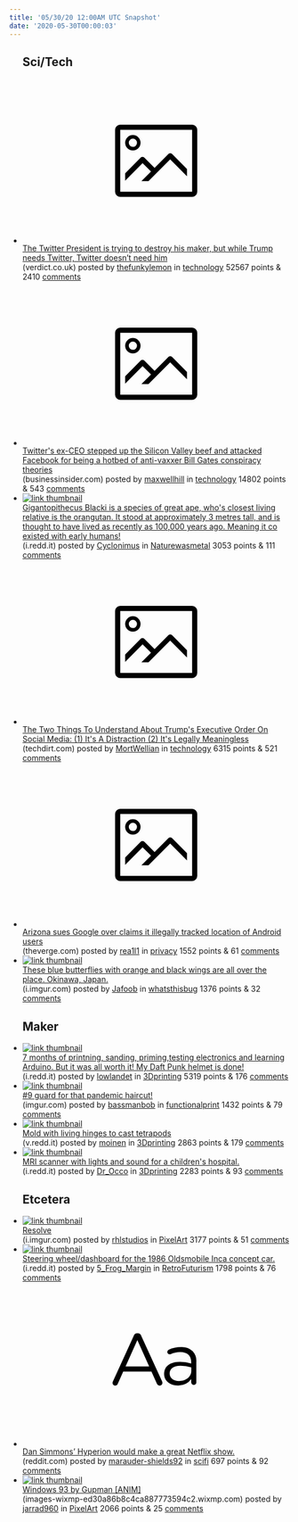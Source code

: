 ```yaml
---
title: '05/30/20 12:00AM UTC Snapshot'
date: '2020-05-30T00:00:03'
---
```

<ul>
<h2>Sci/Tech</h2>

<li><a href='https://www.verdict.co.uk/trump-twitter-executive-order/'><svg version='1.1' viewBox='-34 -14 104 64' preserveAspectRatio='xMidYMid meet' xmlns='http://www.w3.org/2000/svg' xmlns:xlink='http://www.w3.org/1999/xlink'>
    <title>link thumbnail</title>
    <path d='M32,4H4A2,2,0,0,0,2,6V30a2,2,0,0,0,2,2H32a2,2,0,0,0,2-2V6A2,2,0,0,0,32,4ZM4,30V6H32V30Z'></path>
    <path d='M8.92,14a3,3,0,1,0-3-3A3,3,0,0,0,8.92,14Zm0-4.6A1.6,1.6,0,1,1,7.33,11,1.6,1.6,0,0,1,8.92,9.41Z'></path>
    <path d='M22.78,15.37l-5.4,5.4-4-4a1,1,0,0,0-1.41,0L5.92,22.9v2.83l6.79-6.79L16,22.18l-3.75,3.75H15l8.45-8.45L30,24V21.18l-5.81-5.81A1,1,0,0,0,22.78,15.37Z'></path>
    </svg></a><div><div class='linkTitle'><a href='https://www.verdict.co.uk/trump-twitter-executive-order/'>The Twitter President is trying to destroy his maker, but while Trump needs Twitter, Twitter doesn’t need him</a></div>(verdict.co.uk) posted by <a href='https://www.reddit.com/user/thefunkylemon'>thefunkylemon</a> in <a href='https://www.reddit.com/r/technology'>technology</a> 52567 points & 2410 <a href='https://www.reddit.com/r/technology/comments/gsryb0/the_twitter_president_is_trying_to_destroy_his/'>comments</a></div></li>

<li><a href='https://www.businessinsider.com/twitter-ex-ceo-attacks-facebook-bill-gates-conspiracy-theories-2020-5'><svg version='1.1' viewBox='-34 -14 104 64' preserveAspectRatio='xMidYMid meet' xmlns='http://www.w3.org/2000/svg' xmlns:xlink='http://www.w3.org/1999/xlink'>
    <title>link thumbnail</title>
    <path d='M32,4H4A2,2,0,0,0,2,6V30a2,2,0,0,0,2,2H32a2,2,0,0,0,2-2V6A2,2,0,0,0,32,4ZM4,30V6H32V30Z'></path>
    <path d='M8.92,14a3,3,0,1,0-3-3A3,3,0,0,0,8.92,14Zm0-4.6A1.6,1.6,0,1,1,7.33,11,1.6,1.6,0,0,1,8.92,9.41Z'></path>
    <path d='M22.78,15.37l-5.4,5.4-4-4a1,1,0,0,0-1.41,0L5.92,22.9v2.83l6.79-6.79L16,22.18l-3.75,3.75H15l8.45-8.45L30,24V21.18l-5.81-5.81A1,1,0,0,0,22.78,15.37Z'></path>
    </svg></a><div><div class='linkTitle'><a href='https://www.businessinsider.com/twitter-ex-ceo-attacks-facebook-bill-gates-conspiracy-theories-2020-5'>Twitter's ex-CEO stepped up the Silicon Valley beef and attacked Facebook for being a hotbed of anti-vaxxer Bill Gates conspiracy theories</a></div>(businessinsider.com) posted by <a href='https://www.reddit.com/user/maxwellhill'>maxwellhill</a> in <a href='https://www.reddit.com/r/technology'>technology</a> 14802 points & 543 <a href='https://www.reddit.com/r/technology/comments/gst58r/twitters_exceo_stepped_up_the_silicon_valley_beef/'>comments</a></div></li>

<li><a href='https://i.redd.it/3saay80lzp151.jpg'><img src='https://a.thumbs.redditmedia.com/mSnnFjQ5GSYIEnE0lnrGtW_wu5uYFbyGRLlXW9Sx1J8.jpg' alt='link thumbnail'></a><div><div class='linkTitle'><a href='https://i.redd.it/3saay80lzp151.jpg'>Gigantopithecus Blacki is a species of great ape, who's closest living relative is the orangutan. It stood at approximately 3 metres tall, and is thought to have lived as recently as 100,000 years ago. Meaning it co existed with early humans!</a></div>(i.redd.it) posted by <a href='https://www.reddit.com/user/Cyclonimus'>Cyclonimus</a> in <a href='https://www.reddit.com/r/Naturewasmetal'>Naturewasmetal</a> 3053 points & 111 <a href='https://www.reddit.com/r/Naturewasmetal/comments/gsupt5/gigantopithecus_blacki_is_a_species_of_great_ape/'>comments</a></div></li>

<li><a href='https://www.techdirt.com/articles/20200528/01321044592/two-things-to-understand-about-trumps-executive-order-social-media-1-distraction-2-legally-meaningless.shtml'><svg version='1.1' viewBox='-34 -14 104 64' preserveAspectRatio='xMidYMid meet' xmlns='http://www.w3.org/2000/svg' xmlns:xlink='http://www.w3.org/1999/xlink'>
    <title>link thumbnail</title>
    <path d='M32,4H4A2,2,0,0,0,2,6V30a2,2,0,0,0,2,2H32a2,2,0,0,0,2-2V6A2,2,0,0,0,32,4ZM4,30V6H32V30Z'></path>
    <path d='M8.92,14a3,3,0,1,0-3-3A3,3,0,0,0,8.92,14Zm0-4.6A1.6,1.6,0,1,1,7.33,11,1.6,1.6,0,0,1,8.92,9.41Z'></path>
    <path d='M22.78,15.37l-5.4,5.4-4-4a1,1,0,0,0-1.41,0L5.92,22.9v2.83l6.79-6.79L16,22.18l-3.75,3.75H15l8.45-8.45L30,24V21.18l-5.81-5.81A1,1,0,0,0,22.78,15.37Z'></path>
    </svg></a><div><div class='linkTitle'><a href='https://www.techdirt.com/articles/20200528/01321044592/two-things-to-understand-about-trumps-executive-order-social-media-1-distraction-2-legally-meaningless.shtml'>The Two Things To Understand About Trump's Executive Order On Social Media: (1) It's A Distraction (2) It's Legally Meaningless</a></div>(techdirt.com) posted by <a href='https://www.reddit.com/user/MortWellian'>MortWellian</a> in <a href='https://www.reddit.com/r/technology'>technology</a> 6315 points & 521 <a href='https://www.reddit.com/r/technology/comments/gsi5fk/the_two_things_to_understand_about_trumps/'>comments</a></div></li>

<li><a href='https://www.theverge.com/2020/5/27/21272625/arizona-ag-sues-google-location-tracking-android-allegations'><svg version='1.1' viewBox='-34 -14 104 64' preserveAspectRatio='xMidYMid meet' xmlns='http://www.w3.org/2000/svg' xmlns:xlink='http://www.w3.org/1999/xlink'>
    <title>link thumbnail</title>
    <path d='M32,4H4A2,2,0,0,0,2,6V30a2,2,0,0,0,2,2H32a2,2,0,0,0,2-2V6A2,2,0,0,0,32,4ZM4,30V6H32V30Z'></path>
    <path d='M8.92,14a3,3,0,1,0-3-3A3,3,0,0,0,8.92,14Zm0-4.6A1.6,1.6,0,1,1,7.33,11,1.6,1.6,0,0,1,8.92,9.41Z'></path>
    <path d='M22.78,15.37l-5.4,5.4-4-4a1,1,0,0,0-1.41,0L5.92,22.9v2.83l6.79-6.79L16,22.18l-3.75,3.75H15l8.45-8.45L30,24V21.18l-5.81-5.81A1,1,0,0,0,22.78,15.37Z'></path>
    </svg></a><div><div class='linkTitle'><a href='https://www.theverge.com/2020/5/27/21272625/arizona-ag-sues-google-location-tracking-android-allegations'>Arizona sues Google over claims it illegally tracked location of Android users</a></div>(theverge.com) posted by <a href='https://www.reddit.com/user/rea1l1'>rea1l1</a> in <a href='https://www.reddit.com/r/privacy'>privacy</a> 1552 points & 61 <a href='https://www.reddit.com/r/privacy/comments/gsix27/arizona_sues_google_over_claims_it_illegally/'>comments</a></div></li>

<li><a href='https://i.imgur.com/FR6Ynxn.jpg'><img src='https://b.thumbs.redditmedia.com/0f1FNVojGeEc7ziztOBtvq9EWG5sLA21HSrhDNTugYM.jpg' alt='link thumbnail'></a><div><div class='linkTitle'><a href='https://i.imgur.com/FR6Ynxn.jpg'>These blue butterflies with orange and black wings are all over the place. Okinawa, Japan.</a></div>(i.imgur.com) posted by <a href='https://www.reddit.com/user/Jafoob'>Jafoob</a> in <a href='https://www.reddit.com/r/whatsthisbug'>whatsthisbug</a> 1376 points & 32 <a href='https://www.reddit.com/r/whatsthisbug/comments/gskbai/these_blue_butterflies_with_orange_and_black/'>comments</a></div></li>

<h2>Maker</h2>

<li><a href='https://i.redd.it/tvhqgpcbzm151.jpg'><img src='https://b.thumbs.redditmedia.com/YYun7_AJAFaldXex27BQY-_tEerQ7MkZS-gpyTtLpOc.jpg' alt='link thumbnail'></a><div><div class='linkTitle'><a href='https://i.redd.it/tvhqgpcbzm151.jpg'>7 months of printning, sanding, priming,testing electronics and learning Arduino. But it was all worth it! My Daft Punk helmet is done!</a></div>(i.redd.it) posted by <a href='https://www.reddit.com/user/lowlandet'>lowlandet</a> in <a href='https://www.reddit.com/r/3Dprinting'>3Dprinting</a> 5319 points & 176 <a href='https://www.reddit.com/r/3Dprinting/comments/gsmfcf/7_months_of_printning_sanding_primingtesting/'>comments</a></div></li>

<li><a href='https://imgur.com/0FltbeJ'><img src='https://b.thumbs.redditmedia.com/hLSfwUHbSGXNG11IIS_AOuM1riVnHifdq6RRMZAYsXk.jpg' alt='link thumbnail'></a><div><div class='linkTitle'><a href='https://imgur.com/0FltbeJ'>#9 guard for that pandemic haircut!</a></div>(imgur.com) posted by <a href='https://www.reddit.com/user/bassmanbob'>bassmanbob</a> in <a href='https://www.reddit.com/r/functionalprint'>functionalprint</a> 1432 points & 79 <a href='https://www.reddit.com/r/functionalprint/comments/gssos8/9_guard_for_that_pandemic_haircut/'>comments</a></div></li>

<li><a href='https://v.redd.it/kociq7k6ao151'><img src='https://a.thumbs.redditmedia.com/r-dJ6dCuury0NYWZ-f4pf78mnsriIjZcbmgyymDTAZ8.jpg' alt='link thumbnail'></a><div><div class='linkTitle'><a href='https://v.redd.it/kociq7k6ao151'>Mold with living hinges to cast tetrapods</a></div>(v.redd.it) posted by <a href='https://www.reddit.com/user/moinen'>moinen</a> in <a href='https://www.reddit.com/r/3Dprinting'>3Dprinting</a> 2863 points & 179 <a href='https://www.reddit.com/r/3Dprinting/comments/gsppsh/mold_with_living_hinges_to_cast_tetrapods/'>comments</a></div></li>

<li><a href='https://i.redd.it/9q4maag76m151.jpg'><img src='https://b.thumbs.redditmedia.com/zIPRDA_Vlpuev6f-mA7qVZBRZpXq_hgiDafrFJsuQ4g.jpg' alt='link thumbnail'></a><div><div class='linkTitle'><a href='https://i.redd.it/9q4maag76m151.jpg'>MRI scanner with lights and sound for a children's hospital.</a></div>(i.redd.it) posted by <a href='https://www.reddit.com/user/Dr_Occo'>Dr_Occo</a> in <a href='https://www.reddit.com/r/3Dprinting'>3Dprinting</a> 2283 points & 93 <a href='https://www.reddit.com/r/3Dprinting/comments/gsk3si/mri_scanner_with_lights_and_sound_for_a_childrens/'>comments</a></div></li>

<h2>Etcetera</h2>

<li><a href='https://i.imgur.com/XtjrnyR.gif'><img src='https://b.thumbs.redditmedia.com/hrF9AwD-55tx_aYRukN3ZcNkURuLC57Wfc3AGJ6agKw.jpg' alt='link thumbnail'></a><div><div class='linkTitle'><a href='https://i.imgur.com/XtjrnyR.gif'>Resolve</a></div>(i.imgur.com) posted by <a href='https://www.reddit.com/user/rhlstudios'>rhlstudios</a> in <a href='https://www.reddit.com/r/PixelArt'>PixelArt</a> 3177 points & 51 <a href='https://www.reddit.com/r/PixelArt/comments/gsmgq0/resolve/'>comments</a></div></li>

<li><a href='https://i.redd.it/mfytutxgcq151.jpg'><img src='https://a.thumbs.redditmedia.com/f60nxA3MtcGJl4S5Th_5oog8o4v5p1xat_9bwfaN_74.jpg' alt='link thumbnail'></a><div><div class='linkTitle'><a href='https://i.redd.it/mfytutxgcq151.jpg'>Steering wheel/dashboard for the 1986 Oldsmobile Inca concept car.</a></div>(i.redd.it) posted by <a href='https://www.reddit.com/user/5_Frog_Margin'>5_Frog_Margin</a> in <a href='https://www.reddit.com/r/RetroFuturism'>RetroFuturism</a> 1798 points & 76 <a href='https://www.reddit.com/r/RetroFuturism/comments/gsw1bo/steering_wheeldashboard_for_the_1986_oldsmobile/'>comments</a></div></li>

<li><a href='https://www.reddit.com/r/scifi/comments/gskal5/dan_simmons_hyperion_would_make_a_great_netflix/'><svg version='1.1' viewBox='-34 -12 104 64' preserveAspectRatio='xMidYMid slice' xmlns='http://www.w3.org/2000/svg' xmlns:xlink='http://www.w3.org/1999/xlink'>
    <title>text link thumbnail</title>
    <path d='M12.19,8.84a1.45,1.45,0,0,0-1.4-1h-.12a1.46,1.46,0,0,0-1.42,1L1.14,26.56a1.29,1.29,0,0,0-.14.59,1,1,0,0,0,1,1,1.12,1.12,0,0,0,1.08-.77l2.08-4.65h11l2.08,4.59a1.24,1.24,0,0,0,1.12.83,1.08,1.08,0,0,0,1.08-1.08,1.64,1.64,0,0,0-.14-.57ZM6.08,20.71l4.59-10.22,4.6,10.22Z'>
    </path>
    <path d='M32.24,14.78A6.35,6.35,0,0,0,27.6,13.2a11.36,11.36,0,0,0-4.7,1,1,1,0,0,0-.58.89,1,1,0,0,0,.94.92,1.23,1.23,0,0,0,.39-.08,8.87,8.87,0,0,1,3.72-.81c2.7,0,4.28,1.33,4.28,3.92v.5a15.29,15.29,0,0,0-4.42-.61c-3.64,0-6.14,1.61-6.14,4.64v.05c0,2.95,2.7,4.48,5.37,4.48a6.29,6.29,0,0,0,5.19-2.48V26.9a1,1,0,0,0,1,1,1,1,0,0,0,1-1.06V19A5.71,5.71,0,0,0,32.24,14.78Zm-.56,7.7c0,2.28-2.17,3.89-4.81,3.89-1.94,0-3.61-1.06-3.61-2.86v-.06c0-1.8,1.5-3,4.2-3a15.2,15.2,0,0,1,4.22.61Z'>
    </path>
    </svg></a><div><div class='linkTitle'><a href='https://www.reddit.com/r/scifi/comments/gskal5/dan_simmons_hyperion_would_make_a_great_netflix/'>Dan Simmons’ Hyperion would make a great Netflix show.</a></div>(reddit.com) posted by <a href='https://www.reddit.com/user/marauder-shields92'>marauder-shields92</a> in <a href='https://www.reddit.com/r/scifi'>scifi</a> 697 points & 92 <a href='https://www.reddit.com/r/scifi/comments/gskal5/dan_simmons_hyperion_would_make_a_great_netflix/'>comments</a></div></li>

<li><a href='https://images-wixmp-ed30a86b8c4ca887773594c2.wixmp.com/f/7c0d07cc-c4e4-40d2-b5a3-6c850599d863/ddxb3wq-17424711-be41-40ae-a2d0-c977e81b65e8.gif?token=eyJ0eXAiOiJKV1QiLCJhbGciOiJIUzI1NiJ9.eyJzdWIiOiJ1cm46YXBwOiIsImlzcyI6InVybjphcHA6Iiwib2JqIjpbW3sicGF0aCI6IlwvZlwvN2MwZDA3Y2MtYzRlNC00MGQyLWI1YTMtNmM4NTA1OTlkODYzXC9kZHhiM3dxLTE3NDI0NzExLWJlNDEtNDBhZS1hMmQwLWM5NzdlODFiNjVlOC5naWYifV1dLCJhdWQiOlsidXJuOnNlcnZpY2U6ZmlsZS5kb3dubG9hZCJdfQ.vq65VlE8AV4JOwNr8kVsoEXDKFgOArW75pYDII1Xtlw'><img src='https://b.thumbs.redditmedia.com/Ch3Xfv_hehr_O4oKVr9JuO61snhBiqgGtscjXwnrOqw.jpg' alt='link thumbnail'></a><div><div class='linkTitle'><a href='https://images-wixmp-ed30a86b8c4ca887773594c2.wixmp.com/f/7c0d07cc-c4e4-40d2-b5a3-6c850599d863/ddxb3wq-17424711-be41-40ae-a2d0-c977e81b65e8.gif?token=eyJ0eXAiOiJKV1QiLCJhbGciOiJIUzI1NiJ9.eyJzdWIiOiJ1cm46YXBwOiIsImlzcyI6InVybjphcHA6Iiwib2JqIjpbW3sicGF0aCI6IlwvZlwvN2MwZDA3Y2MtYzRlNC00MGQyLWI1YTMtNmM4NTA1OTlkODYzXC9kZHhiM3dxLTE3NDI0NzExLWJlNDEtNDBhZS1hMmQwLWM5NzdlODFiNjVlOC5naWYifV1dLCJhdWQiOlsidXJuOnNlcnZpY2U6ZmlsZS5kb3dubG9hZCJdfQ.vq65VlE8AV4JOwNr8kVsoEXDKFgOArW75pYDII1Xtlw'>Windows 93 by Gupman [ANIM]</a></div>(images-wixmp-ed30a86b8c4ca887773594c2.wixmp.com) posted by <a href='https://www.reddit.com/user/jarrad960'>jarrad960</a> in <a href='https://www.reddit.com/r/PixelArt'>PixelArt</a> 2066 points & 25 <a href='https://www.reddit.com/r/PixelArt/comments/gsnsnj/windows_93_by_gupman_anim/'>comments</a></div></li>

</ul>
